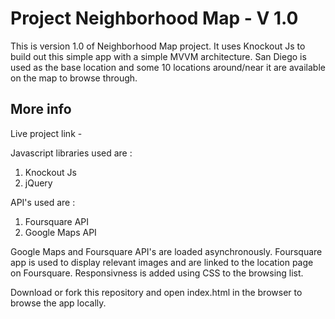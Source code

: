 # Project Neighborhood Map - V 1.0
This is version 1.0 of Neighborhood Map project. It uses Knockout Js to build out
this simple app with a simple MVVM architecture. 
San Diego is used as the base location and some 10 locations around/near it are available on the map 
to browse through.

## More info
Live project link - 

Javascript libraries used are :
1. Knockout Js
2. jQuery

API's used are :
1. Foursquare API
2. Google Maps API

Google Maps and Foursquare API's are loaded asynchronously.
Foursquare app is used to display relevant images and are linked to the location page on
Foursquare.
Responsivness is added using CSS to the browsing list.

Download or fork this repository and open index.html in the browser to browse the app
locally.
 
